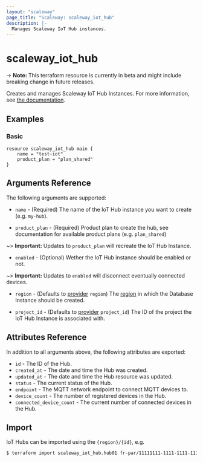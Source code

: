 ```yaml
---
layout: "scaleway"
page_title: "Scaleway: scaleway_iot_hub"
description: |-
  Manages Scaleway IoT Hub instances.
---
```


# scaleway_iot_hub

-> **Note:** This terraform resource is currently in beta and might include breaking change in future releases.

Creates and manages Scaleway IoT Hub Instances. For more information, see [the documentation](https://developers.scaleway.com/en/products/iot/api).

## Examples

### Basic

```hcl
resource scaleway_iot_hub main {
    name = "test-iot"
    product_plan = "plan_shared"
}
```

## Arguments Reference

The following arguments are supported:

- `name` - (Required) The name of the IoT Hub instance you want to create (e.g. `my-hub`).

- `product_plan` - (Required) Product plan to create the hub, see documentation for available product plans (e.g. `plan_shared`)

~> **Important:** Updates to `product_plan` will recreate the IoT Hub Instance.

- `enabled` - (Optional) Wether the IoT Hub instance should be enabled or not.

~> **Important:** Updates to `enabled` will disconnect eventually connected devices.

- `region` - (Defaults to [provider](../index.md#region) `region`) The [region](../guides/regions_and_zones.md#regions) in which the Database Instance should be created.

- `project_id` - (Defaults to [provider](../index.md#project_id) `project_id`) The ID of the project the IoT Hub Instance is associated with.


## Attributes Reference

In addition to all arguments above, the following attributes are exported:

- `id` - The ID of the Hub.
- `created_at` - The date and time the Hub was created.
- `updated_at` - The date and time the Hub resource was updated.
- `status` - The current status of the Hub.
- `endpoint` - The MQTT network endpoint to connect MQTT devices to.
- `device_count` - The number of registered devices in the Hub.
- `connected_device_count` - The current number of connected devices in the Hub.


## Import

IoT Hubs can be imported using the `{region}/{id}`, e.g.

```bash
$ terraform import scaleway_iot_hub.hub01 fr-par/11111111-1111-1111-1111-111111111111
```
